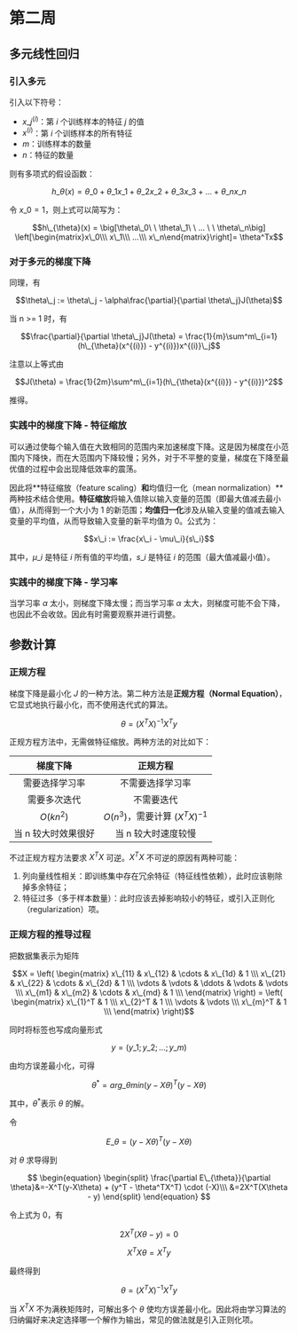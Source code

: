 # 第二周

## 多元线性回归

### 引入多元

引入以下符号：

* $x\_j^{(i)}$：第 $i$ 个训练样本的特征 $j$ 的值
* $x^{(i)}$：第 $i$ 个训练样本的所有特征
* $m$：训练样本的数量
* $n$：特征的数量

则有多项式的假设函数：

$$h\_{\theta}(x) = \theta\_0 + \theta\_1 x\_1 + \theta\_2 x\_2 + \theta\_3 x\_3 + ... + \theta\_n x\_n$$

令 $x\_0 = 1$，则上式可以简写为：

$$h\_{\theta}(x) = \big[\theta\_0\ \ \theta\_1\ \ ... \ \ \theta\_n\big] \left[\begin{matrix}x\_0\\\ x\_1\\\ ...\\\ x\_n\end{matrix}\right]= \theta^Tx$$

### 对于多元的梯度下降

同理，有

$$\theta\_j := \theta\_j - \alpha\frac{\partial}{\partial \theta\_j}J(\theta)$$

当 n >= 1 时，有

$$\frac{\partial}{\partial \theta\_j}J(\theta) = \frac{1}{m}\sum^m\_{i=1}(h\_{\theta}(x^{(i)}) - y^{(i)})x^{(i)}\_j$$

注意以上等式由

$$J(\theta) = \frac{1}{2m}\sum^m\_{i=1}(h\_{\theta}(x^{(i)}) - y^{(i)})^2$$

推得。

### 实践中的梯度下降 - 特征缩放

可以通过使每个输入值在大致相同的范围内来加速梯度下降。这是因为梯度在小范围内下降快，而在大范围内下降较慢；另外，对于不平整的变量，梯度在下降至最优值的过程中会出现降低效率的震荡。

因此将**特征缩放（feature scaling）**和**均值归一化（mean normalization）**两种技术结合使用。**特征缩放**将输入值除以输入变量的范围（即最大值减去最小值），从而得到一个大小为 1 的新范围；**均值归一化**涉及从输入变量的值减去输入变量的平均值，从而导致输入变量的新平均值为 0。公式为：

$$x\_i := \frac{x\_i - \mu\_i}{s\_i}$$

其中，$\mu\_i$ 是特征 $i$ 所有值的平均值，$s\_i$ 是特征 $i$ 的范围（最大值减最小值）。

### 实践中的梯度下降 - 学习率

当学习率 $\alpha$ 太小，则梯度下降太慢；而当学习率 $\alpha$ 太大，则梯度可能不会下降，也因此不会收敛。因此有时需要观察并进行调整。

## 参数计算

### 正规方程

梯度下降是最小化 $J$ 的一种方法。第二种方法是**正规方程（Normal Equation）**，它显式地执行最小化，而不使用迭代式的算法。

$$\theta = (X^TX)^{-1}X^Ty$$

正规方程方法中，无需做特征缩放。两种方法的对比如下：

| 梯度下降 | 正规方程 |
| :--: | :--: |
| 需要选择学习率 | 不需要选择学习率 |
| 需要多次迭代 | 不需要迭代 |
| $O(kn^2)$ | $O(n^3)$，需要计算 $(X^TX)^{-1}$ |
| 当 n 较大时效果很好 | 当 n 较大时速度较慢 |

不过正规方程方法要求 $X^TX$ 可逆。$X^TX$ 不可逆的原因有两种可能：

1. 列向量线性相关：即训练集中存在冗余特征（特征线性依赖），此时应该剔除掉多余特征；
2. 特征过多（多于样本数量）：此时应该去掉影响较小的特征，或引入正则化（regularization）项。

### 正规方程的推导过程

把数据集表示为矩阵

$$X = \left( \begin{matrix} x\_{11} & x\_{12} & \cdots & x\_{1d} & 1 \\\ x\_{21} & x\_{22} & \cdots & x\_{2d} & 1 \\\ \vdots & \vdots & \ddots & \vdots & \vdots \\\ x\_{m1} & x\_{m2} & \cdots & x\_{md} & 1 \\\ \end{matrix} \right) = \left( \begin{matrix} x\_{1}^T & 1 \\\ x\_{2}^T & 1 \\\ \vdots & \vdots \\\ x\_{m}^T & 1 \\\ \end{matrix} \right)$$

同时将标签也写成向量形式

$$y = (y\_1;y\_2;...;y\_m)$$

由均方误差最小化，可得

$$\theta^* = arg\_{\theta}min(y-X\theta)^T(y-X\theta)$$

其中，$\theta^*$表示 $\theta$ 的解。

令

$$E\_{\theta} = (y-X\theta)^T(y-X\theta)$$

对 $\theta$ 求导得到

$$
\begin{equation}
\begin{split}
\frac{\partial E\_{\theta}}{\partial \theta}&=-X^T(y-X\theta) + (y^T - \theta^TX^T) \cdot (-X)\\\
&=2X^T(X\theta - y)
\end{split}
\end{equation}
$$

令上式为 0，有

$$2X^T(X\theta - y) = 0$$

$$X^TX\theta = X^Ty$$

最终得到

$$\theta = (X^TX)^{-1}X^Ty$$

当 $X^TX$ 不为满秩矩阵时，可解出多个 $\theta$ 使均方误差最小化。因此将由学习算法的归纳偏好来决定选择哪一个解作为输出，常见的做法就是引入正则化项。

<script type="text/x-mathjax-config">
 MathJax.Hub.Config({
   tex2jax: {inlineMath: [ ['$', '$'] ],
         displayMath: [ ['$$', '$$']]}
 });
</script>

<script src="https://cdn.bootcss.com/mathjax/2.7.4/latest.js?config=default"></script>